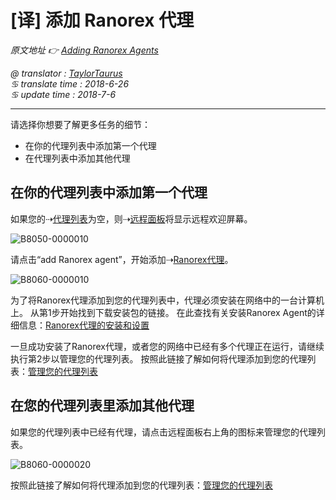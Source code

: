 # [译] 添加 Ranorex 代理

*原文地址 👉 [Adding Ranorex Agents][0]*

*@ translator : [TaylorTaurus](https://github.com/taylortaurus)*    
*♋ translate time : 2018-6-26*  
*♋ update time : 2018-7-6*   

---

请选择你想要了解更多任务的细节：

- 在你的代理列表中添加第一个代理
- 在代理列表中添加其他代理

## 在你的代理列表中添加第一个代理

如果您的⇢[代理列表][1]为空，则⇢[远程面板][2]将显示远程欢迎屏幕。

![B8050-0000010](https://gitee.com/taylortaurus/RX_UserGuide_GitBook_Picbed/raw/master/RanorexRemote/B8050-0000010.png)   

请点击“add Ranorex agent”，开始添加⇢[Ranorex代理][3]。

![B8060-0000010](https://gitee.com/taylortaurus/RX_UserGuide_GitBook_Picbed/raw/master/RanorexRemote/B8060-0000010.png)  

为了将Ranorex代理添加到您的代理列表中，代理必须安装在网络中的一台计算机上。
从第1步开始找到下载安装包的链接。 在此查找有关安装Ranorex Agent的详细信息：[Ranorex代理的安装和设置][4]

一旦成功安装了Ranorex代理，或者您的网络中已经有多个代理正在运行，请继续执行第2步以管理您的代理列表。
按照此链接了解如何将代理添加到您的代理列表：[管理您的代理列表][5]

## 在您的代理列表里添加其他代理

如果您的代理列表中已经有代理，请点击远程面板右上角的图标来管理您的代理列表。

![B8060-0000020](https://gitee.com/taylortaurus/RX_UserGuide_GitBook_Picbed/raw/master/RanorexRemote/B8060-0000020.png)  

按照此链接了解如何将代理添加到您的代理列表：[管理您的代理列表][5]

[0]: https://www.ranorex.com/help/latest/ranorex-studio-advanced/ranorex-remote/adding-ranorex-agents/
[1]: .\[译]代理列表.html
[2]: .\[译]远程面板.html
[3]: .\[译]Ranorex代理.html
[4]: .\[译]Ranorex代理的安装和设置.html
[5]: .\[译]代理列表.html



